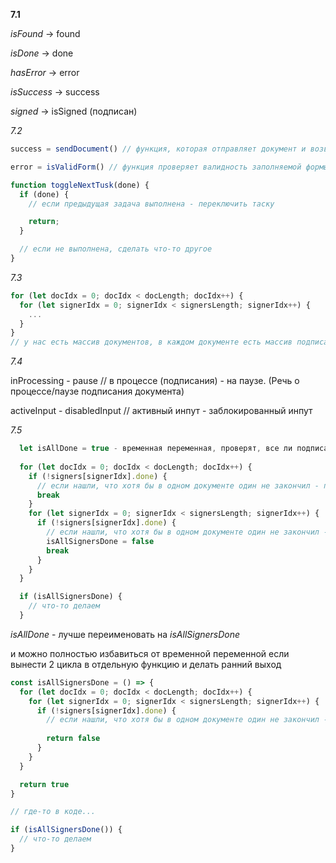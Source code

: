**7.1**

*isFound* -> found

*isDone* -> done

*hasError* -> error

*isSuccess* -> success

*signed* -> isSigned (подписан)

*7.2*

```javascript
success = sendDocument() // функция, которая отправляет документ и возвращает true - если успешно отправлен и false в обратном случае

error = isValidForm() // функция проверяет валидность заполняемой формы

function toggleNextTusk(done) {
  if (done) {
    // если предыдущая задача выполнена - переключить таску

    return;
  }

  // если не выполнена, сделать что-то другое
}
```

*7.3*

```javascript
for (let docIdx = 0; docIdx < docLength; docIdx++) {
  for (let signerIdx = 0; signerIdx < signersLength; signerIdx++) {
    ...
  }
}
// у нас есть массив документов, в каждом документе есть массив подписантов и нужно пробежаться по каждому подписанту в каждом документе, как вариант
```

*7.4*

inProcessing - pause // в процессе (подписания) - на паузе. (Речь о процессе/паузе подписания документа)

activeInput - disabledInput // активный инпут - заблокированный инпут

*7.5*

```javascript
  let isAllDone = true - временная переменная, проверят, все ли подписанты во всех документах закончили свое подписание
      
  for (let docIdx = 0; docIdx < docLength; docIdx++) {
    if (!signers[signerIdx].done) {
      // если нашли, что хотя бы в одном документе один не закончил - перерываем весь цикл
      break
    }
    for (let signerIdx = 0; signerIdx < signersLength; signerIdx++) {
      if (!signers[signerIdx].done) { 
        // если нашли, что хотя бы в одном документе один не закончил - перерываем весь цикл
        isAllSignersDone = false
        break
      }
    }
  }

  if (isAllSignersDone) {
    // что-то делаем
  }
```


*isAllDone* - лучше переименовать на *isAllSignersDone*

и можно полностью избавиться от временной переменной если вынести 2 цикла в отдельную функцию и делать ранний выход

```javascript
const isAllSignersDone = () => {
  for (let docIdx = 0; docIdx < docLength; docIdx++) {
    for (let signerIdx = 0; signerIdx < signersLength; signerIdx++) {
      if (!signers[signerIdx].done) { 
        // если нашли, что хотя бы в одном документе один не закончил - возвращаем false
        
        return false
      }
    }
  }

  return true
}

// где-то в коде...

if (isAllSignersDone()) {
  // что-то делаем
}
```
